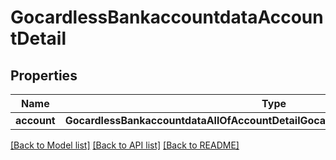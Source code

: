 # GocardlessBankaccountdataAccountDetail

## Properties
Name | Type | Description | Notes
------------ | ------------- | ------------- | -------------
**account** | **GocardlessBankaccountdataAllOfAccountDetailGocardlessBankaccountdataAccount** | account | 

[[Back to Model list]](../README.md#documentation-for-models) [[Back to API list]](../README.md#documentation-for-api-endpoints) [[Back to README]](../README.md)

